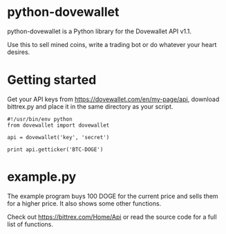 python-dovewallet
=

python-dovewallet is a Python library for the Dovewallet API v1.1.

Use this to sell mined coins, write a trading bot or do whatever your heart desires.


Getting started
=

Get your API keys from https://dovewallet.com/en/my-page/api, download bittrex.py and place it in the same directory as your script.

    #!/usr/bin/env python
    from dovewallet import dovewallet
    
    api = dovewallet('key', 'secret')
    
    print api.getticker('BTC-DOGE')


example.py
=

The example program buys 100 DOGE for the current price and sells them for a higher price. It also shows some other functions.  

Check out https://bittrex.com/Home/Api or read the source code for a full list of functions.
